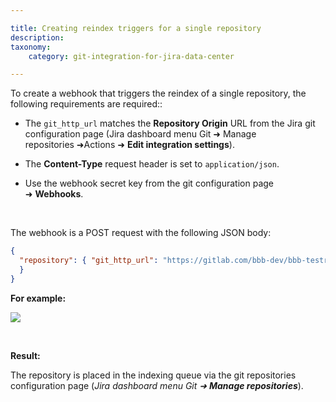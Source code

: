 ```yaml
---

title: Creating reindex triggers for a single repository
description:
taxonomy:
    category: git-integration-for-jira-data-center

---
```


To create a webhook that triggers the reindex of a single repository, the following requirements are required::

*   The `git_http_url` matches the **Repository Origin** URL from the Jira git configuration page (Jira dashboard menu Git ➜ Manage repositories ➜Actions ➜ **Edit integration settings**).

*   The **Content-Type** request header is set to `application/json`.

*   Use the webhook secret key from the git configuration page ➜ **Webhooks**.

<br>

The webhook is a POST request with the following JSON body:

```json
{
  "repository": { "git_http_url": "https://gitlab.com/bbb-dev/bbb-testrepo.git" 
  }
}
```

**For example:**

![](https://bigbrassband.atlassian.net/wiki/download/attachments/171475191/webhook-reindex-post-api-json.png?version=1&modificationDate=1640704081955&cacheVersion=1&api=v2)

<br>

**Result:**

The repository is placed in the indexing queue via the git repositories configuration page (_Jira dashboard menu Git ➜ **Manage repositories**_).

